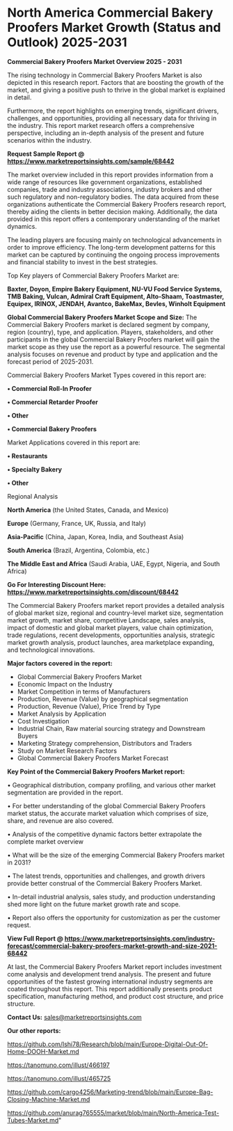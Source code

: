 # North America Commercial Bakery Proofers Market Growth (Status and Outlook) 2025-2031

<Strong> Commercial Bakery Proofers Market Overview 2025 - 2031</strong>

The rising technology in Commercial Bakery Proofers Market is also depicted in this research report. Factors that are boosting the growth of the market, and giving a positive push to thrive in the global market is explained in detail.

Furthermore, the report highlights on emerging trends, significant drivers, challenges, and opportunities, providing all necessary data for thriving in the industry. This report market research offers a comprehensive perspective, including an in-depth analysis of the present and future scenarios within the industry.

<strong>Request Sample Report @ <a href=https://www.marketreportsinsights.com/sample/68442>https://www.marketreportsinsights.com/sample/68442</a></strong>

The market overview included in this report provides information from a wide range of resources like government organizations, established companies, trade and industry associations, industry brokers and other such regulatory and non-regulatory bodies. The data acquired from these organizations authenticate the Commercial Bakery Proofers research report, thereby aiding the clients in better decision making. Additionally, the data provided in this report offers a contemporary understanding of the market dynamics.

The leading players are focusing mainly on technological advancements in order to improve efficiency. The long-term development patterns for this market can be captured by continuing the ongoing process improvements and financial stability to invest in the best strategies.

Top Key players of Commercial Bakery Proofers Market are:

<strong>Baxter, Doyon, Empire Bakery Equipment, NU-VU Food Service Systems, TMB Baking, Vulcan, Admiral Craft Equipment, Alto-Shaam, Toastmaster, Equipex, IRINOX, JENDAH, Avantco, BakeMax, Bevles, Winholt Equipment</strong>

<strong><b>Global Commercial Bakery Proofers Market Scope and Size:</b></strong>
The Commercial Bakery Proofers market is declared segment by company, region (country), type, and application. Players, stakeholders, and other participants in the global Commercial Bakery Proofers market will gain the market scope as they use the report as a powerful resource. The segmental analysis focuses on revenue and product by type and application and the forecast period of 2025-2031.

Commercial Bakery Proofers Market Types covered in this report are:

<strong>• Commercial Roll-In Proofer

• Commercial Retarder Proofer

• Other

• Commercial Bakery Proofers</strong>

Market Applications covered in this report are:

<strong>• Restaurants

• Specialty Bakery

• Other</strong> 

Regional Analysis

<strong>North America</strong> (the United States, Canada, and Mexico)

<strong>Europe</strong> (Germany, France, UK, Russia, and Italy)

<strong>Asia-Pacific</strong> (China, Japan, Korea, India, and Southeast Asia)

<strong>South America</strong> (Brazil, Argentina, Colombia, etc.)

<strong>The Middle East and Africa</strong> (Saudi Arabia, UAE, Egypt, Nigeria, and South Africa)

<strong>Go For Interesting Discount Here: <a href=https://www.marketreportsinsights.com/discount/68442>https://www.marketreportsinsights.com/discount/68442</a></strong>

The Commercial Bakery Proofers market report provides a detailed analysis of global market size, regional and country-level market size, segmentation market growth, market share, competitive Landscape, sales analysis, impact of domestic and global market players, value chain optimization, trade regulations, recent developments, opportunities analysis, strategic market growth analysis, product launches, area marketplace expanding, and technological innovations.

<strong><b>Major factors covered in the report:</b></strong>
<ul>
  <li>Global Commercial Bakery Proofers Market </li>
  <li>Economic Impact on the Industry</li>
  <li>Market Competition in terms of Manufacturers</li>
  <li>Production, Revenue (Value) by geographical segmentation</li>
  <li>Production, Revenue (Value), Price Trend by Type</li>
  <li>Market Analysis by Application</li>
  <li>Cost Investigation</li>
  <li>Industrial Chain, Raw material sourcing strategy and Downstream Buyers</li>
  <li>Marketing Strategy comprehension, Distributors and Traders</li>
  <li>Study on Market Research Factors</li>
  <li>Global Commercial Bakery Proofers Market Forecast</li>
</ul>

<strong><b>Key Point of the Commercial Bakery Proofers Market report:</b></strong>

• Geographical distribution, company profiling, and various other market segmentation are provided in the report.

• For better understanding of the global Commercial Bakery Proofers market status, the accurate market valuation which comprises of size, share, and revenue are also covered.

• Analysis of the competitive dynamic factors better extrapolate the complete market overview

• What will be the size of the emerging Commercial Bakery Proofers market in 2031?

• The latest trends, opportunities and challenges, and growth drivers provide better construal of the Commercial Bakery Proofers Market.

• In-detail industrial analysis, sales study, and production understanding shed more light on the future market growth rate and scope.

• Report also offers the opportunity for customization as per the customer request.

<strong><b>View Full Report @ <a href=https://www.marketreportsinsights.com/industry-forecast/commercial-bakery-proofers-market-growth-and-size-2021-68442>https://www.marketreportsinsights.com/industry-forecast/commercial-bakery-proofers-market-growth-and-size-2021-68442</a></b></strong>


At last, the Commercial Bakery Proofers Market report includes investment come analysis and development trend analysis. The present and future opportunities of the fastest growing international industry segments are coated throughout this report. This report additionally presents product specification, manufacturing method, and product cost structure, and price structure.

<strong>Contact Us:</strong>
sales@marketreportsinsights.com

<strong>Our other reports:</strong>

<a href=https://github.com/Ishi78/Research/blob/main/Europe-Digital-Out-Of-Home-DOOH-Market.md>https://github.com/Ishi78/Research/blob/main/Europe-Digital-Out-Of-Home-DOOH-Market.md</a>

<a href=https://tanomuno.com/illust/466197>https://tanomuno.com/illust/466197</a>

<a href=https://tanomuno.com/illust/465725>https://tanomuno.com/illust/465725</a>

<a href=https://github.com/cargo4256/Marketing-trend/blob/main/Europe-Bag-Closing-Machine-Market.md>https://github.com/cargo4256/Marketing-trend/blob/main/Europe-Bag-Closing-Machine-Market.md</a>

<a href=https://github.com/anurag765555/market/blob/main/North-America-Test-Tubes-Market.md>https://github.com/anurag765555/market/blob/main/North-America-Test-Tubes-Market.md</a>"

